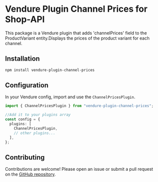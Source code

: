 # Vendure Plugin Channel Prices for Shop-API

This package is a Vendure plugin that adds 'channelPrices'
field to the ProductVariant entity.Displays the prices of
the product variant for each channel.

## Installation

```sh
npm install vendure-plugin-channel-prices
```

## Configuration

In your Vendure config, import and use the `ChannelPricesPlugin`.

```ts
import { ChannelPricesPlugin } from "vendure-plugin-channel-prices";

//Add it to your plugins array
const config = {
  plugins: [
    ChannelPricesPlugin,
    // other plugins...
  ],
};
```
## Contributing

Contributions are welcome! Please open an issue or submit a pull request on the [GitHub repository](https://github.com/arrrrny/vendure-plugin-channel-prices).
